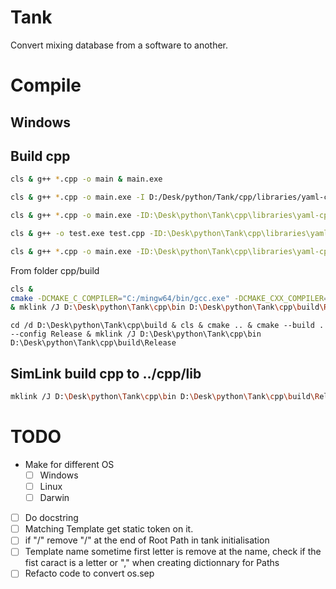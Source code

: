 # Tank
Convert mixing database from a software to another.


# Compile
## Windows

## Build cpp
```bash
cls & g++ *.cpp -o main & main.exe 

```

```bash
cls & g++ *.cpp -o main.exe -I D:/Desk/python/Tank/cpp/libraries/yaml-cpp/include -I D:/Desk/python/Tank/cpp/libraries/yaml-cpp/include/yaml-cpp & main.exe

cls & g++ *.cpp -o main.exe -ID:\Desk\python\Tank\cpp\libraries\yaml-cpp\include -LD:\Desk\python\Tank\cpp\libraries\yaml-cpp\build -lyaml-cpp & main.exe

cls & g++ -o test.exe test.cpp -ID:\Desk\python\Tank\cpp\libraries\yaml-cpp\include -LD:\Desk\python\Tank\cpp\libraries\yaml-cpp\build -lyaml-cpp & test.exe

cls & g++ *.cpp -o main.exe -ID:\Desk\python\Tank\cpp\libraries\yaml-cpp\include -LD:\Desk\python\Tank\cpp\libraries\yaml-cpp\build -lyaml-cpp & set PATH=%PATH%;D:\Desk\python\Tank\cpp\libraries\yaml-cpp\build & main.exe
```


From folder cpp/build
```bash
cls & 
cmake -DCMAKE_C_COMPILER="C:/mingw64/bin/gcc.exe" -DCMAKE_CXX_COMPILER="C:/mingw64/bin/g++.exe" -G "MinGW Makefiles" -Dyaml-cpp_DIR=D:\Desk\python\Tank\cpp\libraries\yaml-cpp .. & cmake --build . --config Release 
& mklink /J D:\Desk\python\Tank\cpp\bin D:\Desk\python\Tank\cpp\build\Release 
```
```
cd /d D:\Desk\python\Tank\cpp\build & cls & cmake .. & cmake --build . --config Release & mklink /J D:\Desk\python\Tank\cpp\bin D:\Desk\python\Tank\cpp\build\Release 
```


## SimLink build cpp to ../cpp/lib 
```bash
mklink /J D:\Desk\python\Tank\cpp\bin D:\Desk\python\Tank\cpp\build\Release 
```
# TODO

- Make for different OS
    - [ ] Windows
    - [ ] Linux
    - [ ] Darwin
- [ ] Do docstring
- [ ] Matching Template get static token on it.
- [ ] if "/" remove "/" at the end of Root Path in tank initialisation
- [ ] Template name sometime first letter is remove at the name, check if the fist caract is a letter or "," when creating dictionnary for Paths
- [ ] Refacto code to convert os.sep 